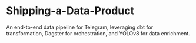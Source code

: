 # Shipping-a-Data-Product
An end-to-end data pipeline for Telegram, leveraging dbt for transformation, Dagster for orchestration, and YOLOv8 for data enrichment.
